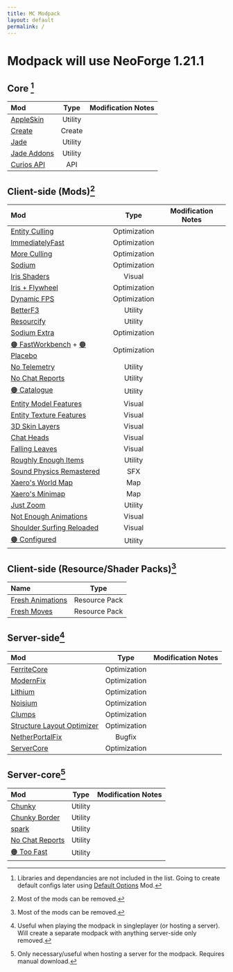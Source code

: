 ```yaml
---
title: MC Modpack
layout: default
permalink: /
---
```

# Modpack will use NeoForge 1.21.1
## Core [^1]

| Mod                                                       |  Type   | Modification Notes |
| :-------------------------------------------------------- | :-----: | :----------------: |
| [AppleSkin](https://modrinth.com/mod/appleskin)           | Utility |                    |
| [Create](https://modrinth.com/mod/create)                 | Create  |                    |
| [Jade](https://modrinth.com/mod/jade)                     | Utility |                    |
| [Jade Addons](https://modrinth.com/mod/jade-addons-forge) | Utility |                    |
| [Curios API](https://modrinth.com/mod/curios)             |   API   |                    |

## Client-side (Mods)[^2]

| Mod                                                                                                                                         |     Type     | Modification Notes |
| :------------------------------------------------------------------------------------------------------------------------------------------ | :----------: | :----------------: |
| [Entity Culling](https://modrinth.com/mod/entityculling)                                                                                    | Optimization |                    |
| [ImmediatelyFast](https://modrinth.com/mod/immediatelyfast)                                                                                 | Optimization |                    |
| [More Culling](https://modrinth.com/mod/moreculling)                                                                                        | Optimization |                    |
| [Sodium](https://modrinth.com/mod/sodium)                                                                                                   | Optimization |                    |
| [Iris Shaders](https://modrinth.com/mod/iris)                                                                                               |    Visual    |                    |
| [Iris + Flywheel](https://modrinth.com/mod/iris-flw-compat)                                                                                 | Optimization |                    |
| [Dynamic FPS](https://modrinth.com/mod/dynamic-fps)                                                                                         | Optimization |                    |
| [BetterF3](https://modrinth.com/mod/betterf3)                                                                                               |   Utility    |                    |
| [Resourcify](https://modrinth.com/mod/resourcify)                                                                                           |   Utility    |                    |
| [Sodium Extra](https://modrinth.com/mod/sodium-extra)                                                                                       | Optimization |                    |
| [🟠 FastWorkbench](https://curseforge.com/minecraft/mc-mods/fastworkbench) + [🟠 Placebo](https://curseforge.com/minecraft/mc-mods/placebo) | Optimization |                    |
| [No Telemetry](https://modrinth.com/mod/no-telemetry)                                                                                       |   Utility    |                    |
| [No Chat Reports](https://modrinth.com/mod/no-chat-reports)                                                                                 |   Utility    |                    |
| [🟠 Catalogue](https://curseforge.com/minecraft/mc-mods/catalogue)                                                                          |   Utility    |                    |
| [Entity Model Features](https://modrinth.com/mod/entity-model-features)                                                                     |    Visual    |                    |
| [Entity Texture Features](https://modrinth.com/mod/entitytexturefeatures)                                                                   |    Visual    |                    |
| [3D Skin Layers](https://modrinth.com/mod/3dskinlayers)                                                                                     |    Visual    |                    |
| [Chat Heads](https://modrinth.com/mod/chat-heads)                                                                                           |    Visual    |                    |
| [Falling Leaves](https://modrinth.com/mod/fallingleaves)                                                                                    |    Visual    |                    |
| [Roughly Enough Items](https://modrinth.com/mod/rei)                                                                                        |   Utility    |                    |
| [Sound Physics Remastered](https://modrinth.com/mod/sound-physics-remastered)                                                               |     SFX      |                    |
| [Xaero's World Map](https://modrinth.com/mod/xaeros-world-map)                                                                              |     Map      |                    |
| [Xaero's Minimap](https://modrinth.com/mod/xaeros-minimap)                                                                                  |     Map      |                    |
| [Just Zoom](https://modrinth.com/mod/just-zoom)                                                                                             |   Utility    |                    |
| [Not Enough Animations](https://modrinth.com/mod/not-enough-animations)                                                                     |    Visual    |                    |
| [Shoulder Surfing Reloaded](https://modrinth.com/mod/shoulder-surfing-reloaded)                                                             |    Visual    |                    |
| [🟠 Configured](https://www.curseforge.com/minecraft/mc-mods/configured)                                                                    |   Utility    |                    |

## Client-side (Resource/Shader Packs)[^2]

| Name                                                                   |     Type      |
| :--------------------------------------------------------------------- | :-----------: |
| [Fresh Animations](https://modrinth.com/resourcepack/fresh-animations) | Resource Pack |
| [Fresh Moves](https://modrinth.com/resourcepack/tras-fresh-moves)      | Resource Pack |

## Server-side[^3]

| Mod                                                                               |     Type     | Modification Notes |
| :-------------------------------------------------------------------------------- | :----------: | :----------------: |
| [FerriteCore](https://modrinth.com/mod/ferrite-core)                              | Optimization |                    |
| [ModernFix](https://modrinth.com/mod/modernfix)                                   | Optimization |                    |
| [Lithium](https://modrinth.com/mod/lithium)                                       | Optimization |                    |
| [Noisium](https://modrinth.com/mod/noisium)                                       | Optimization |                    |
| [Clumps](https://modrinth.com/mod/clumps)                                         | Optimization |                    |
| [Structure Layout Optimizer](https://modrinth.com/mod/structure-layout-optimizer) | Optimization |                    |
| [NetherPortalFix](https://modrinth.com/mod/netherportalfix)                       |    Bugfix    |                    |
| [ServerCore](https://modrinth.com/mod/servercore)                                 | Optimization |                    |

## Server-core[^4]

| Mod                                                              |  Type   | Modification Notes |
| :--------------------------------------------------------------- | :-----: | :----------------: |
| [Chunky](https://modrinth.com/mod/chunky)                        | Utility |                    |
| [Chunky Border](https://modrinth.com/plugin/chunkyborder)        | Utility |                    |
| [spark](https://modrinth.com/mod/spark)                          | Utility |                    |
| [No Chat Reports](https://modrinth.com/mod/no-chat-reports)      | Utility |                    |
| [🟠 Too Fast](https://curseforge.com/minecraft/mc-mods/too-fast) | Utility |                    |

[^1]: Libraries and dependancies are not included in the list. Going to create default configs later using [Default Options](https://modrinth.com/mod/default-options) Mod.
[^2]: Most of the mods can be removed.
[^3]: Useful when playing the modpack in singleplayer (or hosting a server). Will create a separate modpack with anything server-side only removed.
[^4]: Only necessary/useful when hosting a server for the modpack. Requires manual download.

